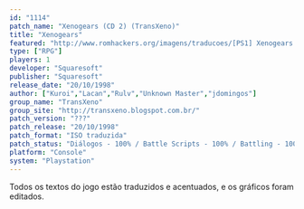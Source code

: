 ```yaml
---
id: "1114"
patch_name: "Xenogears (CD 2) (TransXeno)"
title: "Xenogears"
featured: "http://www.romhackers.org/imagens/traducoes/[PS1] Xenogears - TransXeno - 1.jpg"
type: ["RPG"]
players: 1
developer: "Squaresoft"
publisher: "Squaresoft"
release_date: "20/10/1998"
author: ["Kuroi","Lacan","Rulv","Unknown Master","jdomingos"]
group_name: "TransXeno"
group_site: "http://transxeno.blogspot.com.br/"
patch_version: "???"
patch_release: "20/10/1998"
patch_format: "ISO traduzida"
patch_status: "Diálogos - 100% / Battle Scripts - 100% / Battling - 100% / Itens e descrições - 100% / Gráficos - 100% / Revisão - 100%"
platform: "Console"
system: "Playstation"
---
```


Todos os textos do jogo estão traduzidos e acentuados, e os gráficos foram editados.